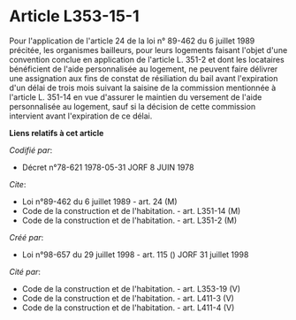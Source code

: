 # Article L353-15-1

Pour l'application de l'article 24 de la loi n° 89-462 du 6 juillet 1989 précitée, les organismes bailleurs, pour leurs
logements faisant l'objet d'une convention conclue en application de l'article L. 351-2 et dont les locataires bénéficient de
l'aide personnalisée au logement, ne peuvent faire délivrer une assignation aux fins de constat de résiliation du bail avant
l'expiration d'un délai de trois mois suivant la saisine de la commission mentionnée à l'article L. 351-14 en vue d'assurer
le maintien du versement de l'aide personnalisée au logement, sauf si la décision de cette commission intervient avant
l'expiration de ce délai.

**Liens relatifs à cet article**

_Codifié par_:

  - Décret n°78-621 1978-05-31 JORF 8 JUIN 1978

_Cite_:

  - Loi n°89-462 du 6 juillet 1989 - art. 24 (M)
  - Code de la construction et de l'habitation. - art. L351-14 (M)
  - Code de la construction et de l'habitation. - art. L351-2 (M)

_Créé par_:

  - Loi n°98-657 du 29 juillet 1998 - art. 115 () JORF 31 juillet 1998

_Cité par_:

  - Code de la construction et de l'habitation. - art. L353-19 (V)
  - Code de la construction et de l'habitation. - art. L411-3 (V)
  - Code de la construction et de l'habitation. - art. L411-4 (V)
